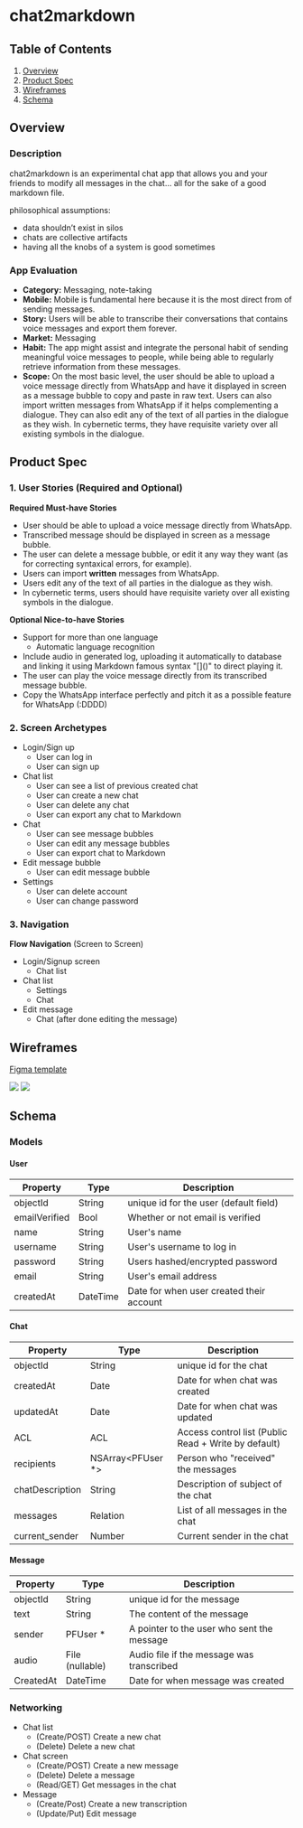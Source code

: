 
# chat2markdown

## Table of Contents
1. [Overview](#Overview)
1. [Product Spec](#Product-Spec)
1. [Wireframes](#Wireframes)
2. [Schema](#Schema)

## Overview
### Description

chat2markdown is an experimental chat app that allows you and your friends to modify all messages in the chat… all for the sake of a good markdown file.

philosophical assumptions:
- data shouldn’t exist in silos
- chats are collective artifacts
- having all the knobs of a system is good sometimes

### App Evaluation
- **Category:** Messaging, note-taking
- **Mobile:** Mobile is fundamental here because it is the most direct from of sending messages.
- **Story:** Users will be able to transcribe their conversations that contains voice messages and export them forever.
- **Market:** Messaging
- **Habit:** The app might assist and integrate the personal habit of sending meaningful voice messages to people, while being able to regularly retrieve information from these messages. 
- **Scope:** On the most basic level, the user should be able to upload a voice message directly from WhatsApp and have it displayed in screen as a message bubble to copy and paste in raw text. Users can also import written messages from WhatsApp if it helps complementing a dialogue. They can also edit any of the text of all parties in the dialogue as they wish. In cybernetic terms, they have requisite variety over all existing symbols in the dialogue.


## Product Spec

### 1. User Stories (Required and Optional)

**Required Must-have Stories**

* User should be able to upload a voice message directly from WhatsApp.
* Transcribed message should be displayed in screen as a message bubble.
* The user can delete a message bubble, or edit it any way they want (as for correcting syntaxical errors, for example).
*  Users can import **written** messages from WhatsApp.
*   Users edit any of the text of all parties in the dialogue as they wish.
*    In cybernetic terms, users should have requisite variety over all existing symbols in the dialogue.

**Optional Nice-to-have Stories**

* Support for more than one language
    * Automatic language recognition
* Include audio in generated log, uploading it automatically to database and linking it using Markdown famous syntax "[[]()]()" to direct playing it.
* The user can play the voice message directly from its transcribed message bubble.
* Copy the WhatsApp interface perfectly and pitch it as a possible feature for WhatsApp (:DDDD)

### 2. Screen Archetypes

* Login/Sign up 
   * User can log in
   * User can sign up
* Chat list
   * User can see a list of previous created chat
   * User can create a new chat
   * User can delete any chat
   * User can export any chat to Markdown
* Chat
   * User can see message bubbles
   * User can edit any message bubbles
   * User can export chat to Markdown
* Edit message bubble
    * User can edit message bubble
* Settings
    * User can delete account
    * User can change password

### 3. Navigation

**Flow Navigation** (Screen to Screen)

* Login/Signup screen
    * Chat list
* Chat list 
    * Settings
    * Chat
* Edit message
   * Chat (after done editing the message)



## Wireframes
[Figma template](https://www.figma.com/file/mvjrm3VC09pIPwdkurNP2c/Untitled?node-id=4%3A152)

![](https://i.imgur.com/ExRtL06.png)
![](https://i.imgur.com/zRpov42.png)

## Schema 
### Models

#### User

  | Property       | Type     | Description                                 |
| -------------- | -------- | ------------------------------------------- |
| objectId       | String   | unique id for the user (default field)      |
| emailVerified       | Bool   | Whether or not email is verified                   |
| name       | String   | User's name 
| username       | String   | User's username to log in                   |
| password       | String   | Users hashed/encrypted password             |
| email          | String   | User's email address      |
| createdAt      | DateTime | Date for when user created their account  |


#### Chat
  | Property       | Type     | Description                                 |
| -------------- | -------- | ------------------------------------------- |
| objectId       | String   | unique id for the chat     |
| createdAt | Date | Date for when chat was created |
| updatedAt | Date | Date for when chat was updated |
| ACL       | ACL   | Access control list (Public Read + Write by default)            |
| recipients      | NSArray<PFUser *>   | Person who "received" the messages                   |
| chatDescription       | String   | Description of subject of the chat           |
| messages | Relation | List of all messages  in the chat |
| current_sender | Number | Current sender in the chat |


#### Message

  | Property       | Type     | Description                                 |
| -------------- | -------- | ------------------------------------------- |
| objectId       | String   | unique id for the message     |
| text       | String   | The content of the message           |
| sender       | PFUser *  | A pointer to the user who sent the message           |
| audio | File (nullable) | Audio file if the message was transcribed |
| CreatedAt | DateTime | Date for when message was created |


### Networking
- Chat list
    - (Create/POST) Create a new chat
    - (Delete) Delete a new chat
- Chat screen
    - (Create/POST) Create a new message
    - (Delete) Delete a message
    - (Read/GET) Get messages in the chat
- Message
    - (Create/Post) Create a new transcription
    - (Update/Put) Edit message
